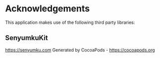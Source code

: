 # Acknowledgements
This application makes use of the following third party libraries:

## SenyumkuKit

https://senyumku.com
Generated by CocoaPods - https://cocoapods.org
